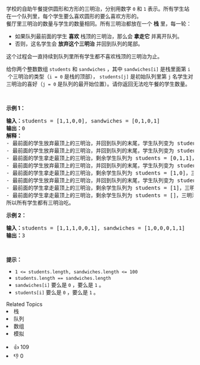 <p>学校的自助午餐提供圆形和方形的三明治，分别用数字&nbsp;<code>0</code>&nbsp;和&nbsp;<code>1</code>&nbsp;表示。所有学生站在一个队列里，每个学生要么喜欢圆形的要么喜欢方形的。<br> 餐厅里三明治的数量与学生的数量相同。所有三明治都放在一个&nbsp;<strong>栈</strong>&nbsp;里，每一轮：</br></p>

<ul> 
 <li>如果队列最前面的学生&nbsp;<strong>喜欢</strong>&nbsp;栈顶的三明治，那么会&nbsp;<strong>拿走它</strong>&nbsp;并离开队列。</li> 
 <li>否则，这名学生会&nbsp;<strong>放弃这个三明治</strong>&nbsp;并回到队列的尾部。</li> 
</ul>

<p>这个过程会一直持续到队列里所有学生都不喜欢栈顶的三明治为止。</p>

<p>给你两个整数数组&nbsp;<code>students</code> 和&nbsp;<code>sandwiches</code>&nbsp;，其中&nbsp;<code>sandwiches[i]</code>&nbsp;是栈里面第&nbsp;<code>i<sup>​​​​​​</sup></code>&nbsp;个三明治的类型（<code>i = 0</code>&nbsp;是栈的顶部），&nbsp;<code>students[j]</code>&nbsp;是初始队列里第&nbsp;<code>j<sup>​​​​​​</sup></code>&nbsp;名学生对三明治的喜好（<code>j = 0</code>&nbsp;是队列的最开始位置）。请你返回无法吃午餐的学生数量。</p>

<p>&nbsp;</p>

<p><strong>示例 1：</strong></p>

<pre><b>输入：</b>students = [1,1,0,0], sandwiches = [0,1,0,1]
<b>输出：</b>0<strong> 
解释：</strong>
- 最前面的学生放弃最顶上的三明治，并回到队列的末尾，学生队列变为 students = [1,0,0,1]。
- 最前面的学生放弃最顶上的三明治，并回到队列的末尾，学生队列变为 students = [0,0,1,1]。
- 最前面的学生拿走最顶上的三明治，剩余学生队列为 students = [0,1,1]，三明治栈为 sandwiches = [1,0,1]。
- 最前面的学生放弃最顶上的三明治，并回到队列的末尾，学生队列变为 students = [1,1,0]。
- 最前面的学生拿走最顶上的三明治，剩余学生队列为 students = [1,0]，三明治栈为 sandwiches = [0,1]。
- 最前面的学生放弃最顶上的三明治，并回到队列的末尾，学生队列变为 students = [0,1]。
- 最前面的学生拿走最顶上的三明治，剩余学生队列为 students = [1]，三明治栈为 sandwiches = [1]。
- 最前面的学生拿走最顶上的三明治，剩余学生队列为 students = []，三明治栈为 sandwiches = []。
所以所有学生都有三明治吃。
</pre>

<p><strong>示例 2：</strong></p>

<pre><b>输入：</b>students = [1,1,1,0,0,1], sandwiches = [1,0,0,0,1,1]
<b>输出：</b>3
</pre>

<p>&nbsp;</p>

<p><strong>提示：</strong></p>

<ul> 
 <li><code>1 &lt;= students.length, sandwiches.length &lt;= 100</code></li> 
 <li><code>students.length == sandwiches.length</code></li> 
 <li><code>sandwiches[i]</code>&nbsp;要么是&nbsp;<code>0</code>&nbsp;，要么是&nbsp;<code>1</code>&nbsp;。</li> 
 <li><code>students[i]</code>&nbsp;要么是&nbsp;<code>0</code>&nbsp;，要么是&nbsp;<code>1</code>&nbsp;。</li> 
</ul>

<div><div>Related Topics</div><div><li>栈</li><li>队列</li><li>数组</li><li>模拟</li></div></div><br><div><li>👍 109</li><li>👎 0</li></div>